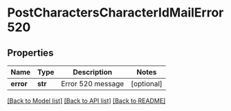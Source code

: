 # PostCharactersCharacterIdMailError520

## Properties
Name | Type | Description | Notes
------------ | ------------- | ------------- | -------------
**error** | **str** | Error 520 message | [optional] 

[[Back to Model list]](../README.md#documentation-for-models) [[Back to API list]](../README.md#documentation-for-api-endpoints) [[Back to README]](../README.md)


